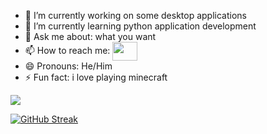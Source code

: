 - 🔭 I’m currently working on some desktop applications
- 🌱 I’m currently learning python application development
- 💬 Ask me about: what you  want
- 📫 How to reach me: 
<a href="https://www.facebook.com/profile.php?id=100089783388424&mibextid=ZbWKwL  " target="blank"><img align="center" src="https://cdn.jsdelivr.net/npm/simple-icons@3.0.1/icons/facebook.svg" alt="" height="30" width="40" /></a>
- 😄 Pronouns: He/Him
- ⚡ Fun fact: i love playing minecraft

<img src="https://encrypted-tbn0.gstatic.com/images?q=tbn:ANd9GcQUpTy1cX-KbK1MXqe6FoY3JiTFLAVnEw0lSw&usqp=CAU">


[![GitHub Streak](https://github-readme-streak-stats.herokuapp.com/?user=hamodaemary)](https://git.io/streak-stats)



